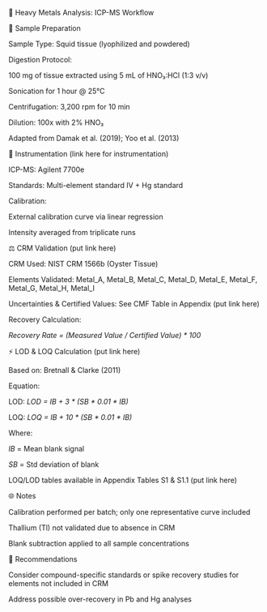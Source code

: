 🧪 Heavy Metals Analysis: ICP-MS Workflow

📅 Sample Preparation

Sample Type: Squid tissue (lyophilized and powdered)

Digestion Protocol:

100 mg of tissue extracted using 5 mL of HNO₃:HCl (1:3 v/v)

Sonication for 1 hour @ 25°C

Centrifugation: 3,200 rpm for 10 min

Dilution: 100x with 2% HNO₃

Adapted from Damak et al. (2019); Yoo et al. (2013)


🔬 Instrumentation (link here for instrumentation)

ICP-MS: Agilent 7700e

Standards: Multi-element standard IV + Hg standard


Calibration:

External calibration curve via linear regression

Intensity averaged from triplicate runs


⚖️ CRM Validation (put link here)

CRM Used: NIST CRM 1566b (Oyster Tissue)

Elements Validated: Metal_A, Metal_B, Metal_C, Metal_D, Metal_E, Metal_F, Metal_G, Metal_H, Metal_I

Uncertainties & Certified Values: See CMF Table in Appendix (put link here)

Recovery Calculation:

_Recovery Rate = (Measured Value / Certified Value) * 100_

⚡ LOD & LOQ Calculation (put link here)

Based on: Bretnall & Clarke (2011)

Equation:

LOD: _LOD = IB + 3 * (SB * 0.01 * IB)_

LOQ:  _LOQ = IB + 10 * (SB * 0.01 * IB)_

Where:

 _IB_ = Mean blank signal

 _SB_ = Std deviation of blank

LOQ/LOD tables available in Appendix Tables S1 & S1.1 (put link here)


🌐 Notes

Calibration performed per batch; only one representative curve included

Thallium (Tl) not validated due to absence in CRM

Blank subtraction applied to all sample concentrations


🔄 Recommendations

Consider compound-specific standards or spike recovery studies for elements not included in CRM

Address possible over-recovery in Pb and Hg analyses

